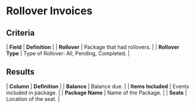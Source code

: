 # Rollover Invoices

## Criteria

| **Field** | **Definition** |
| **Rollover** | Package that had rollovers. |
| **Rollover Type** | Type of Rollover: All, Pending, Completed. |

## Results

| **Column** | **Definition** |
| **Balance** | Balance due. |
| **Items Included** | Events included in package. |
| **Package Name** | Name of the Package. |
| **Seats** | Location of the seat. |


